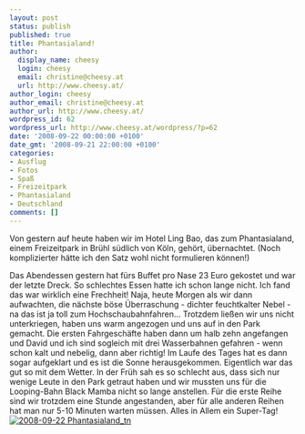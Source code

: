 ```yaml
---
layout: post
status: publish
published: true
title: Phantasialand!
author:
  display_name: cheesy
  login: cheesy
  email: christine@cheesy.at
  url: http://www.cheesy.at/
author_login: cheesy
author_email: christine@cheesy.at
author_url: http://www.cheesy.at/
wordpress_id: 62
wordpress_url: http://www.cheesy.at/wordpress/?p=62
date: '2008-09-22 00:00:00 +0100'
date_gmt: '2008-09-21 22:00:00 +0100'
categories:
- Ausflug
- Fotos
- Spaß
- Freizeitpark
- Phantasialand
- Deutschland
comments: []
---
```

<!--:de--><!-- 6181-->Von gestern auf heute haben wir im Hotel Ling Bao, das zum Phantasialand, einem Freizeitpark in Brühl südlich von Köln, gehört, übernachtet. (Noch komplizierter hätte ich den Satz wohl nicht formulieren können!)
Das Abendessen gestern hat fürs Buffet pro Nase 23 Euro gekostet und war der letzte Dreck. So schlechtes Essen hatte ich schon lange nicht. Ich fand das war wirklich eine Frechheit!
Naja, heute Morgen als wir dann aufwachten, die nächste böse Überraschung - dichter feuchtkalter Nebel - na das ist ja toll zum Hochschaubahnfahren... Trotzdem ließen wir uns nicht unterkriegen, haben uns warm angezogen und uns auf in den Park gemacht. Die ersten Fahrgeschäfte haben dann um halb zehn angefangen und David und ich sind sogleich mit drei Wasserbahnen gefahren - wenn schon kalt und nebelig, dann aber richtig!
Im Laufe des Tages hat es dann sogar aufgeklart und es ist die Sonne herausgekommen. Eigentlich war das gut so mit dem Wetter. In der Früh sah es so schlecht aus, dass sich nur wenige Leute in den Park getraut haben und wir mussten uns für die Looping-Bahn Black Mamba nicht so lange anstellen. Für die erste Reihe sind wir trotzdem eine Stunde angestanden, aber für alle anderen Reihen hat man nur 5-10 Minuten warten müssen.
Alles in Allem ein Super-Tag!
[![](http://www.cheesy.at/wp-content/uploads/2008/09/phantasialand/2008-09-22-Phantasialand_tn.jpg "2008-09-22 Phantasialand\_tn")](http://www.cheesy.at/fotos/ausfluege/2000-2009/x2008/phantasialand/)
